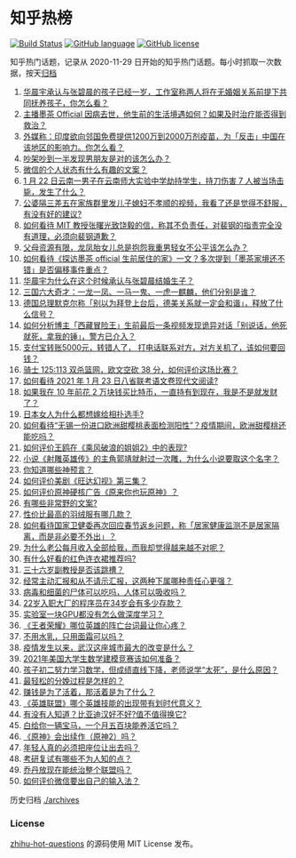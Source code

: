 # 知乎热榜
[![Build Status](https://github.com/ToWeLong/zhihu-hot-questions/workflows/CI/badge.svg)](https://github.com/ToWeLong/zhihu-hot-questions/actions)
[![GitHub language](https://img.shields.io/badge/language-golang-orange.svg)](https://golang.org/)
[![GitHub license](https://img.shields.io/github/license/ToWeLong/zhihu-hot-questions)](https://github.com/ToWeLong/zhihu-hot-questions/blob/main/LICENSE)

知乎热门话题，记录从 2020-11-29 日开始的知乎热门话题。每小时抓取一次数据，按天[归档](./archives)

<!-- BEGIN -->

1. [华晨宇承认与张碧晨的孩子已经一岁，工作室称两人将在无婚姻关系前提下共同抚养孩子，你怎么看？](https://www.zhihu.com/question/440533019)
1. [主播墨茶 Official 因病去世，他生前的生活境遇如何？如果及时治疗能否得到救治？](https://www.zhihu.com/question/440488455)
1. [外媒称：印度欲向邻国免费提供1200万到2000万剂疫苗，为「反击」中国在该地区的影响力。你怎么看？](https://www.zhihu.com/question/440644762)
1. [吵架吵到一半发现男朋友是对的该怎么办？](https://www.zhihu.com/question/422596620)
1. [微信的个人状态有什么有趣的文案？](https://www.zhihu.com/question/440514246)
1. [1 月 22 日云南一男子在云南师大实验中学劫持学生，持刀伤害 7 人被当场击毙，发生了什么？](https://www.zhihu.com/question/440668867)
1. [公婆隔三差五在家族群里发儿子媳妇不孝顺的视频，我看了还是觉得不舒服，有没有好的建议?](https://www.zhihu.com/question/440440260)
1. [如何看待 MIT 教授张曙光致饶毅的信，称其不负责任，对裴钢的指责完全没有道理，必须向裴钢道歉？](https://www.zhihu.com/question/440634424)
1. [父母资源有限，龙凤胎女儿总是抱怨我重男轻女不公平该怎么办？](https://www.zhihu.com/question/417785073)
1. [如何看待《探访墨茶 official 生前居住的家》一文？多次提到「墨茶家境还不错」是否偏移事件重点？](https://www.zhihu.com/question/440725655)
1. [华晨宇为什么在这个时候承认与张碧晨结婚生子？](https://www.zhihu.com/question/440655743)
1. [三国六大奇才：一龙一凤、一马一鬼、一虎一麒麟，他们分别是谁？](https://www.zhihu.com/question/440017706)
1. [德国总理默克尔称「别以为拜登上台后，德美关系就一定会和谐」，释放了什么信号？](https://www.zhihu.com/question/440650417)
1. [如何分析博主「西藏冒险王」生前最后一条视频发现诡异对话「别说话，他死就死，拿我的锤」，警方已介入？](https://www.zhihu.com/question/440226087)
1. [支付宝转账5000元，转错人了， 打电话联系对方，对方关机了，该如何要回钱？](https://www.zhihu.com/question/351571558)
1. [骑士 125:113 双杀篮网，欧文空砍 38 分，如何评价这场比赛？](https://www.zhihu.com/question/440736450)
1. [如何看待 2021 年 1 月 23 日八省联考语文卷现代文阅读?](https://www.zhihu.com/question/440754542)
1. [如果我在 10 年前花 2 万块钱买比特币，一直持有到现在，我是不是就发财了？](https://www.zhihu.com/question/439136003)
1. [日本女人为什么都想嫁给相扑选手?](https://www.zhihu.com/question/352910962)
1. [如何看待“无锡一份进口欧洲甜樱桃表面检测阳性”？疫情期间，欧洲甜樱桃还能吃吗？](https://www.zhihu.com/question/440652915)
1. [如何评价王鸥在《乘风破浪的姐姐2》中的表现?](https://www.zhihu.com/question/440631567)
1. [小说《射雕英雄传》的主角郭靖就射过一次雕，为什么小说要取这个名字？](https://www.zhihu.com/question/440235365)
1. [你知道哪些神预言？](https://www.zhihu.com/question/48944599)
1. [如何评价美剧《旺达幻视》第三集？](https://www.zhihu.com/question/440654669)
1. [如何评价原神硬核广告《原来你也玩原神》？](https://www.zhihu.com/question/440684314)
1. [有哪些非常野的文案?](https://www.zhihu.com/question/440236283)
1. [性价比最高的羽绒服有哪几款？](https://www.zhihu.com/question/21938429)
1. [如何看待国家卫健委再次回应春节返乡问题，称「居家健康监测不是居家隔离，而是非必要不外出」？](https://www.zhihu.com/question/440769081)
1. [为什么老公每月收入全部给我，而我却觉得越来越不对呢？](https://www.zhihu.com/question/434293862)
1. [有什么好看的红色连衣裙推荐吗?](https://www.zhihu.com/question/305567605)
1. [三十六岁副教授是否该跳槽？](https://www.zhihu.com/question/440257592)
1. [经常主动汇报和从不请示汇报，这两种下属哪种责任心更强？](https://www.zhihu.com/question/437347222)
1. [病毒和细菌的尸体可以吃吗，人体可以吸收吗？](https://www.zhihu.com/question/439649684)
1. [22岁入职大厂的程序员在34岁会有多少存款？](https://www.zhihu.com/question/436336543)
1. [实验室一块GPU都没有怎么做深度学习？](https://www.zhihu.com/question/299434830)
1. [《王者荣耀》哪位英雄的阵亡台词最让你心疼？](https://www.zhihu.com/question/422796196)
1. [不用水乳，只用面霜可以吗？](https://www.zhihu.com/question/65889927)
1. [疫情发生以来，武汉这座城市最大的改变是什么？](https://www.zhihu.com/question/439360789)
1. [2021年美国大学生数学建模竞赛该如何准备？](https://www.zhihu.com/question/433455038)
1. [孩子初二努力学习数学，但成绩直线下降，老师说学“太死”，是什么原因？](https://www.zhihu.com/question/440361057)
1. [最轻松的分娩过程是怎样的？](https://www.zhihu.com/question/433909831)
1. [赚钱是为了活着，那活着是为了什么？](https://www.zhihu.com/question/434831702)
1. [《英雄联盟》哪个英雄技能的出现带有划时代意义？](https://www.zhihu.com/question/434778527)
1. [有没有人知道？比亚迪汉好不好?值不值得换它?](https://www.zhihu.com/question/435893244)
1. [白给你一辆宝马，一个月五百块能养活它吗？](https://www.zhihu.com/question/439328886)
1. [《原神》会出续作（原神2）吗？](https://www.zhihu.com/question/440135693)
1. [年轻人真的必须把座位让出去吗？](https://www.zhihu.com/question/438820272)
1. [考研复试有哪些不为人知的点？](https://www.zhihu.com/question/65942939)
1. [乔丹放现在能统治整个联盟吗？](https://www.zhihu.com/question/437147240)
1. [如何评价微信要出自己的输入法？](https://www.zhihu.com/question/440186064)

<!-- END -->

历史归档 [./archives](./archives)


### License
[zhihu-hot-questions](https://github.com/towelong/zhihu-hot-questions) 的源码使用 MIT License 发布。
